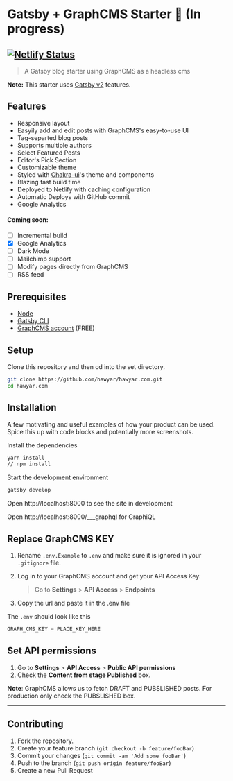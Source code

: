 # Gatsby + GraphCMS Starter 📖 (In progress)

## [![Netlify Status](https://api.netlify.com/api/v1/badges/9290ce86-d12c-45db-adb8-7a5ffbcf750a/deploy-status)](https://app.netlify.com/sites/zealous-beaver-db067f/deploys)

> A Gatsby blog starter using GraphCMS as a headless cms

**Note:** This starter uses [Gatsby v2](https://www.gatsbyjs.org/blog/2018-09-17-gatsby-v2/) features.

## Features

- Responsive layout
- Easyily add and edit posts with GraphCMS's easy-to-use UI
- Tag-separted blog posts
- Supports multiple authors
- Select Featured Posts
- Editor's Pick Section
- Customizable theme
- Styled with [Chakra-ui](https://chakra-ui.com/)'s theme and components
- Blazing fast build time
- Deployed to Netlify with caching configuration
- Automatic Deploys with GitHub commit
- Google Analytics

#### Coming soon:

- [ ] Incremental build
- [x] Google Analytics
- [ ] Dark Mode
- [ ] Mailchimp support
- [ ] Modify pages directly from GraphCMS
- [ ] RSS feed

## Prerequisites

- [Node](https://nodejs.org/en/)
- [Gatsby CLI](https://www.gatsbyjs.org/docs/)
- [GraphCMS account](https://graphcms.com/) (FREE)

## Setup

Clone this repository and then cd into the set directory.

```bash
git clone https://github.com/hawyar/hawyar.com.git
cd hawyar.com
```

## Installation

A few motivating and useful examples of how your product can be used. Spice this up with code blocks and potentially more screenshots.

Install the dependencies

```bash
yarn install
// npm install
```

Start the development environment

```bash
gatsby develop
```

Open http://localhost:8000 to see the site in development

Open http://localhost:8000/___graphql for GraphiQL

## Replace GraphCMS KEY

1. Rename `.env.Example` to `.env` and make sure it is ignored in your `.gitignore` file.

2. Log in to your GraphCMS account and get your API Access Key.
   > Go to **Settings** > **API Access** > **Endpoints**
3. Copy the url and paste it in the .env file

The `.env` should look like this

```js
GRAPH_CMS_KEY = PLACE_KEY_HERE
```

## Set API permissions

1. Go to **Settings** > **API Access** > **Public API permissions**
2. Check the **Content from stage Published** box.

**Note**: GraphCMS allows us to fetch DRAFT and PUBSLISHED posts. For production only check the PUBSLISHED box.

---

## Contributing

1. Fork the repository.
2. Create your feature branch (`git checkout -b feature/fooBar`)
3. Commit your changes (`git commit -am 'Add some fooBar'`)
4. Push to the branch (`git push origin feature/fooBar`)
5. Create a new Pull Request
